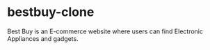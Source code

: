 # bestbuy-clone
Best Buy is an E-commerce website where users can find Electronic Appliances and gadgets.
